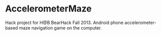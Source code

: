 AccelerometerMaze
=================

Hack project for H@B BearHack Fall 2013. Android phone accelerometer-based maze navigation game on the computer.
